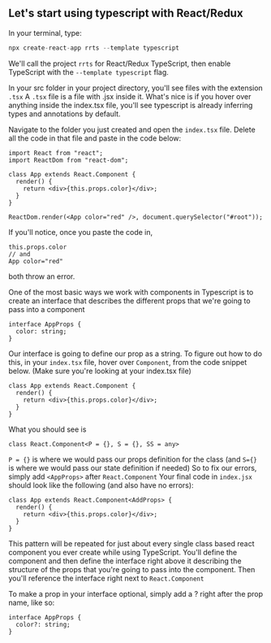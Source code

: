 ## Let's start using typescript with React/Redux

In your terminal, type:

```C
npx create-react-app rrts --template typescript
```

We'll call the project `rrts` for React/Redux TypeScript, then enable TypeScript with the `--template typescript` flag.

In your src folder in your project directory, you'll see files with the extension `.tsx`
A `.tsx` file is a file with .jsx inside it.
What's nice is if you hover over anything inside the index.tsx file, you'll see typescript is already inferring types and annotations by default.

Navigate to the folder you just created and open the `index.tsx` file.
Delete all the code in that file and paste in the code below:

```tsx
import React from "react";
import ReactDom from "react-dom";

class App extends React.Component {
  render() {
    return <div>{this.props.color}</div>;
  }
}

ReactDom.render(<App color="red" />, document.querySelector("#root"));
```

If you'll notice, once you paste the code in,

```tsx
this.props.color
// and
App color="red"
```

both throw an error.

One of the most basic ways we work with components in Typescript is to create an interface that describes
the different props that we're going to pass into a component

```tsx
interface AppProps {
  color: string;
}
```

Our interface is going to define our prop as a string. To figure out how to do this, in your `index.tsx` file,
hover over `Component`, from the code snippet below. (Make sure you're looking at your index.tsx file)

```tsx
class App extends React.Component {
  render() {
    return <div>{this.props.color}</div>;
  }
}
```

What you should see is

```tsx
class React.Component<P = {}, S = {}, SS = any>
```

`P = {}` is where we would pass our props definition for the class
(and `S={}` is where we would pass our state definition if needed)
So to fix our errors, simply add `<AppProps>` after `React.Component`
Your final code in `index.jsx` should look like the following (and also have no errors):

```tsx
class App extends React.Component<AddProps> {
  render() {
    return <div>{this.props.color}</div>;
  }
}
```

This pattern will be repeated for just about every single class based react component you ever create while using TypeScript.
You'll define the component and then define the interface right above it describing the structure of the props that you're going to pass into the component. Then you'll reference the interface right next to `React.Component`

To make a prop in your interface optional, simply add a ? right after the prop name, like so:

```tsx
interface AppProps {
  color?: string;
}
```
